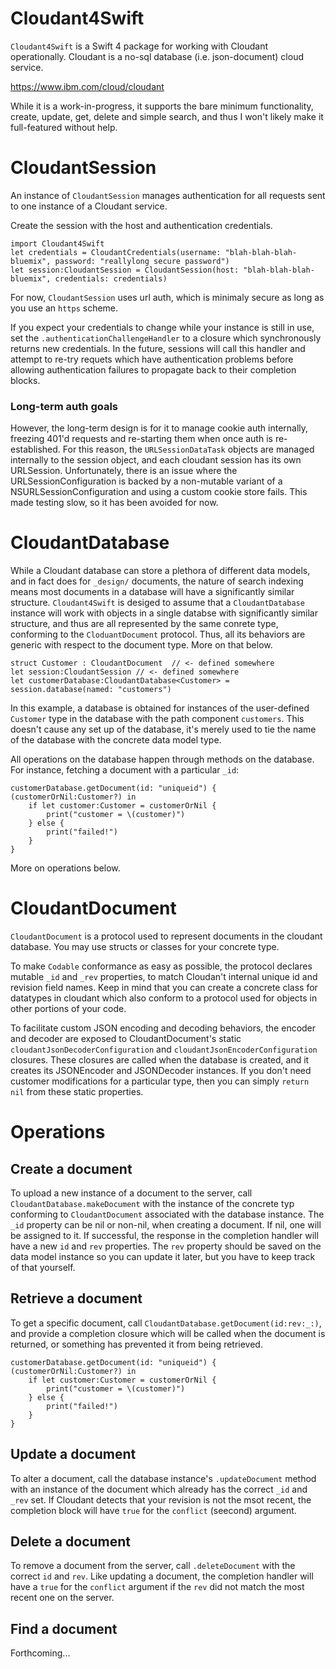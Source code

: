 # Cloudant4Swift

`Cloudant4Swift` is a Swift 4 package for working with Cloudant operationally.  Cloudant is a no-sql database (i.e. json-document) cloud service.

https://www.ibm.com/cloud/cloudant

While it is a work-in-progress, it supports the bare minimum functionality, create, update, get, delete and simple search, and thus I won't likely make it full-featured without help.

# CloudantSession

An instance of `CloudantSession` manages authentication for all requests sent to one instance of a Cloudant service.

Create the session with the host and authentication credentials.

	import Cloudant4Swift
	let credentials = CloudantCredentials(username: "blah-blah-blah-bluemix", password: "reallylong secure password")
	let session:CloudantSession = CloudantSession(host: "blah-blah-blah-bluemix", credentials: credentials)
	
For now, `CloudantSession` uses url auth, which is minimaly secure as long as you use an `https` scheme.

If you expect your credentials to change while your instance is still in use, set the `.authenticationChallengeHandler` to a closure which synchronously returns new credentials.  In the future, sessions will call this handler and attempt to re-try requets which have authentication problems before allowing authentication failures to propagate back to their completion blocks.

### Long-term auth goals

However, the long-term design is for it to manage cookie auth internally, freezing 401'd requests and re-starting them when once auth is re-established. For this reason, the `URLSessionDataTask` objects are managed internally to the session object, and each cloudant session has its own URLSession.  Unfortunately, there is an issue where the URLSessionConfiguration is backed by a non-mutable variant of a NSURLSessionConfiguration and using a custom cookie store fails.  This made testing slow, so it has been avoided for now.


# CloudantDatabase

While a Cloudant database can store a plethora of different data models, and in fact does for `_design/` documents, the nature of search indexing means most documents in a database will have a significantly similar structure.  `Cloudant4Swift` is desiged to assume that a `CloudantDatabase` instance will work with objects in a single databse with significantly similar structure, and thus are all represented by the same conrete type, conforming to the `CloduantDocument` protocol.  Thus, all its behaviors are generic with respect to the document type.  More on that below.

	struct Customer : CloudantDocument	// <- defined somewhere
	let session:CloudantSession	// <- defined somewhere
	let customerDatabase:CloudantDatabase<Customer> = session.database(named: "customers")

In this example, a database is obtained for instances of the user-defined `Customer` type in the database with the path component `customers`.  This doesn't cause any set up of the database, it's merely used to tie the name of the database with the concrete data model type.

All operations on the database happen through methods on the database.  For instance, fetching a document with a particular `_id`:

	customerDatabase.getDocument(id: "uniqueid") { (customerOrNil:Customer?) in
		if let customer:Customer = customerOrNil {
			print("customer = \(customer)")
		} else {
			print("failed!")
		}
	}

More on operations below.

# CloudantDocument

`CloudantDocument` is a protocol used to represent documents in the cloudant database.  You may use structs or classes for your concrete type.

To make `Codable` conformance as easy as possible, the protocol declares mutable `_id` and `_rev` properties, to match Cloudan't internal unique id and revision field names.  Keep in mind that you can create a concrete class for datatypes in cloudant which also conform to a protocol used for objects in other portions of your code.

To facilitate custom JSON encoding and decoding behaviors, the encoder and decoder are exposed to CloudantDocument's static `cloudantJsonDecoderConfiguration` and `cloudantJsonEncoderConfiguration`  closures.  These closures are called when the database is created, and it creates its JSONEncoder and JSONDecoder instances.  If you don't need customer modifications for a particular type, then you can simply `return nil` from these static properties.


# Operations

## Create a document

To upload a new instance of a document to the server, call `CloudantDatabase.makeDocument` with the instance of the concrete typ conforming to `CloudantDocument` associated with the database instance.  The `_id` property can be nil or non-nil, when creating a document.  If nil, one will be assigned to it.  If successful, the response in the completion handler will have a new `id` and `rev` properties.  The `rev` property should be saved on the data model instance so you can update it later, but you have to keep track of that yourself.


## Retrieve a document

To get a specific document, call `CloudantDatabase.getDocument(id:rev:_:)`, and provide a completion closure which will be called when the document is returned, or something has prevented it from being retrieved.

	customerDatabase.getDocument(id: "uniqueid") { (customerOrNil:Customer?) in
		if let customer:Customer = customerOrNil {
			print("customer = \(customer)")
		} else {
			print("failed!")
		}
	}

## Update a document

To alter a document, call the database instance's `.updateDocument` method with an instance of the document which already has the correct `_id` and `_rev` set.  If Cloudant detects that your revision is not the msot recent, the completion block will have `true` for the `conflict` (seecond) argument.


## Delete a document

To remove a document from the server, call `.deleteDocument` with the correct `id` and `rev`.  Like updating a document, the completion handler will have a `true` for the `conflict` argument if the `rev` did not match the most recent one on the server.



## Find a document

Forthcoming...

